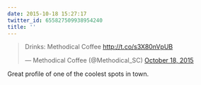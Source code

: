 ```yaml
---
date: 2015-10-18 15:27:17
twitter_id: 655827509938954240
title: ''
---
```


<blockquote class="twitter-tweet"><p lang="en" dir="ltr">Drinks: Methodical Coffee <a href="http://t.co/s3X80nVpUB">http://t.co/s3X80nVpUB</a></p>&mdash; Methodical Coffee (@Methodical_SC) <a href="https://twitter.com/Methodical_SC/status/655801011047657472?ref_src=twsrc%5Etfw">October 18, 2015</a></blockquote>
<script async src="https://platform.twitter.com/widgets.js" charset="utf-8"></script>

Great profile of one of the coolest spots in town. 

